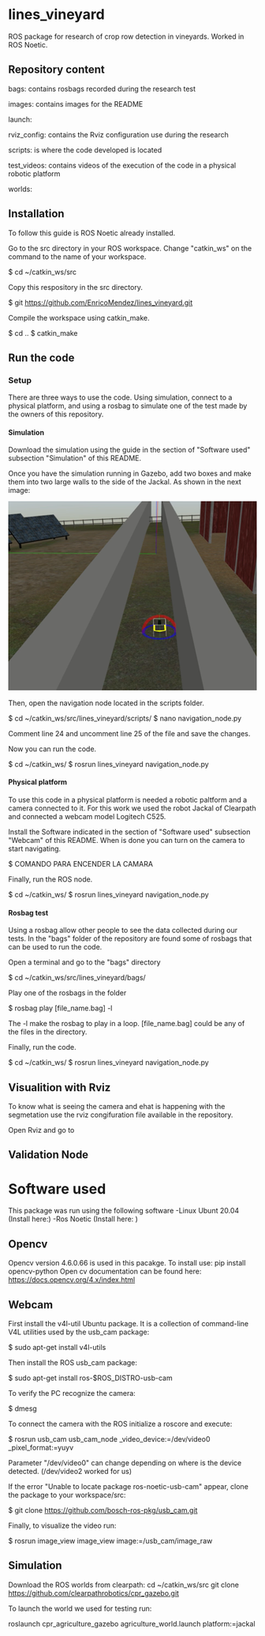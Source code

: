 # lines_vineyard
ROS package for research of crop row detection in vineyards. Worked in ROS Noetic.

## Repository content

bags: contains rosbags recorded during the research test

images: contains images for the README

launch: 

rviz_config: contains the Rviz configuration use during the research

scripts: is where the code developed is located

test_videos: contains videos of the execution of the code in a physical robotic platform

worlds: 


## Installation
To follow this guide is ROS Noetic already installed. 

Go to the src directory in your ROS workspace. Change "catkin_ws" on the command to the name of your workspace.

$ cd ~/catkin_ws/src

Copy this respository in the src directory. 

$ git https://github.com/EnricoMendez/lines_vineyard.git

Compile the workspace using catkin_make.

$ cd ..
$ catkin_make

## Run the code

### Setup
There are three ways to use the code. Using simulation, connect to a physical platform, and using a rosbag to simulate one of the test made by the owners of this repository.

#### Simulation

Download the simulation using the guide in the section of "Software used" subsection "Simulation" of this README.

Once you have the simulation running in Gazebo, add two boxes and make them into two large walls to the side of the Jackal. As shown in the next image:

![alt text](https://github.com/EnricoMendez/lines_vineyard/blob/main/images/imagen_2022-12-02_013723225.png?raw=true)

Then, open the navigation node located in the scripts folder.

$ cd ~/catkin_ws/src/lines_vineyard/scripts/
$ nano navigation_node.py

Comment line 24 and uncomment line 25 of the file and save the changes.

Now you can run the code.

$ cd ~/catkin_ws/
$ rosrun lines_vineyard navigation_node.py


#### Physical platform

To use this code in a physical platform is needed a robotic paltform and a camera connected to it. For this work we used the robot Jackal of Clearpath and connected a webcam model Logitech C525.

Install the Software indicated in the section of "Software used" subsection "Webcam" of this README. When is done you can turn on the camera to start navigating.

$ COMANDO PARA ENCENDER LA CAMARA

Finally, run the ROS node.

$ cd ~/catkin_ws/
$ rosrun lines_vineyard navigation_node.py


#### Rosbag test

Using a rosbag allow other people to see the data collected during our tests. In the "bags" folder of the repository are found some of rosbags that can be used to run the code.

Open a terminal and go to the "bags" directory

$ cd ~/catkin_ws/src/lines_vineyard/bags/

Play one of the rosbags in the folder

$ rosbag play [file_name.bag] -l

The -l make the rosbag to play in a loop. [file_name.bag] could be any of the files in the directory.

Finally, run the code.

$ cd ~/catkin_ws/
$ rosrun lines_vineyard navigation_node.py


## Visualition with Rviz

To know what is seeing the camera and ehat is happening with the segmetation use the rviz congifuration file available in the repository.

Open Rviz and go to 


## Validation Node



# Software used

This package was run using the following software
-Linux Ubunt 20.04 (Install here:)
-Ros Noetic (Install here: )

## Opencv

Opencv version 4.6.0.66 is used in this pacakge. 
To install use: pip install opencv-python
Open cv documentation can be found here: https://docs.opencv.org/4.x/index.html


## Webcam

First install the v4l-util Ubuntu package. It is a collection of command-line V4L utilities used by the usb_cam package: 

$ sudo apt-get install v4l-utils 

Then install the ROS usb_cam package: 

$ sudo apt-get install ros-$ROS_DISTRO-usb-cam  

To verify the PC recognize the camera:

$ dmesg

To connect the camera with the ROS initialize a roscore and execute:

$ rosrun usb_cam usb_cam_node _video_device:=/dev/video0 _pixel_format:=yuyv  

Parameter "/dev/video0" can change depending on where is the device detected. (/dev/video2 worked for us)

If the error "Unable to locate package ros-noetic-usb-cam" appear, clone the package to your workspace/src:

$ git clone https://github.com/bosch-ros-pkg/usb_cam.git

Finally, to visualize the video run:

$ rosrun image_view image_view image:=/usb_cam/image_raw 

## Simulation

Download the ROS worlds from clearpath: cd ~/catkin_ws/src
git clone https://github.com/clearpathrobotics/cpr_gazebo.git

To launch the world we used for testing run: 

roslaunch cpr_agriculture_gazebo agriculture_world.launch platform:=jackal
